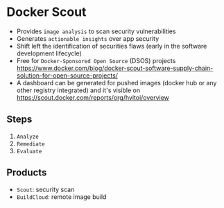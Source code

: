 # Docker Scout

- Provides `image analysis` to scan security vulnerabilities
- Generates `actionable insights` over app security
- Shift left the identification of securities flaws (early in the software development lifecycle)
- Free for `Docker-Sponsored Open Source` (DSOS) projects <https://www.docker.com/blog/docker-scout-software-supply-chain-solution-for-open-source-projects/>
- A dashboard can be generated for pushed images (docker hub or any other registry integrated) and it's visible on <https://scout.docker.com/reports/org/hvitoi/overview>

## Steps

1. `Analyze`
1. `Remediate`
1. `Evaluate`

## Products

- `Scout`: security scan
- `BuildCloud`: remote image build
